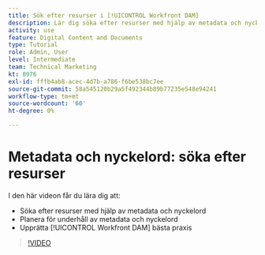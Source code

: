 ```yaml
---
title: Sök efter resurser i [!UICONTROL Workfront DAM]
description: Lär dig söka efter resurser med hjälp av metadata och nyckelord, planera för underhåll av metadata och nyckelord samt skapa [!UICONTROL Workfront DAM] bästa praxis.
activity: use
feature: Digital Content and Documents
type: Tutorial
role: Admin, User
level: Intermediate
team: Technical Marketing
kt: 8976
exl-id: fffb4ab8-acec-4d7b-a786-f6be538bc7ee
source-git-commit: 58a545120b29a5f492344b89b77235e548e94241
workflow-type: tm+mt
source-wordcount: '60'
ht-degree: 0%

---
```


# Metadata och nyckelord: söka efter resurser

I den här videon får du lära dig att:

* Söka efter resurser med hjälp av metadata och nyckelord
* Planera för underhåll av metadata och nyckelord
* Upprätta [!UICONTROL Workfront DAM] bästa praxis

>[!VIDEO](https://video.tv.adobe.com/v/335239/?quality=12)
